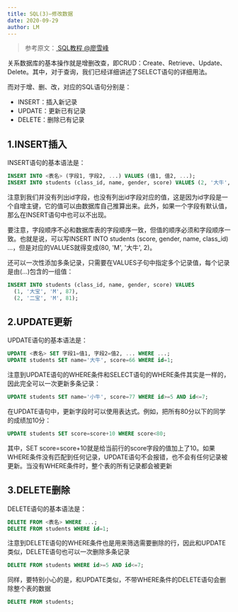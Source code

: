 ```yaml
---
title: SQL(3)—修改数据
date: 2020-09-29
author: LM
---
```


> 参考原文：[ SQL教程 @廖雪峰 ](https://www.liaoxuefeng.com/wiki/1177760294764384)

关系数据库的基本操作就是增删改查，即CRUD：Create、Retrieve、Update、Delete。其中，对于查询，我们已经详细讲述了SELECT语句的详细用法。

而对于增、删、改，对应的SQL语句分别是：

- INSERT：插入新记录
- UPDATE：更新已有记录
- DELETE：删除已有记录

## 1.INSERT插入

INSERT语句的基本语法是：

```sql
INSERT INTO <表名> (字段1, 字段2, ...) VALUES (值1, 值2, ...);
INSERT INTO students (class_id, name, gender, score) VALUES (2, '大牛', 'M', 80);
```

注意到我们并没有列出id字段，也没有列出id字段对应的值，这是因为id字段是一个自增主键，它的值可以由数据库自己推算出来。此外，如果一个字段有默认值，那么在INSERT语句中也可以不出现。

要注意，字段顺序不必和数据库表的字段顺序一致，但值的顺序必须和字段顺序一致。也就是说，可以写INSERT INTO students (score, gender, name, class_id) ...，但是对应的VALUES就得变成(80, 'M', '大牛', 2)。

还可以一次性添加多条记录，只需要在VALUES子句中指定多个记录值，每个记录是由(...)包含的一组值：

```sql
INSERT INTO students (class_id, name, gender, score) VALUES
  (1, '大宝', 'M', 87),
  (2, '二宝', 'M', 81);
```

## 2.UPDATE更新

UPDATE语句的基本语法是：

```sql
UPDATE <表名> SET 字段1=值1, 字段2=值2, ... WHERE ...;
UPDATE students SET name='大牛', score=66 WHERE id=1;
```

注意到UPDATE语句的WHERE条件和SELECT语句的WHERE条件其实是一样的，因此完全可以一次更新多条记录：

```sql
UPDATE students SET name='小牛', score=77 WHERE id>=5 AND id<=7;
```

在UPDATE语句中，更新字段时可以使用表达式。例如，把所有80分以下的同学的成绩加10分：

```sql
UPDATE students SET score=score+10 WHERE score<80;
```

其中，SET score=score+10就是给当前行的score字段的值加上了10。如果WHERE条件没有匹配到任何记录，UPDATE语句不会报错，也不会有任何记录被更新。当没有WHERE条件时，整个表的所有记录都会被更新

## 3.DELETE删除

DELETE语句的基本语法是：

```sql
DELETE FROM <表名> WHERE ...;
DELETE FROM students WHERE id=1;
```

注意到DELETE语句的WHERE条件也是用来筛选需要删除的行，因此和UPDATE类似，DELETE语句也可以一次删除多条记录

```sql
DELETE FROM students WHERE id>=5 AND id<=7;
```

同样，要特别小心的是，和UPDATE类似，不带WHERE条件的DELETE语句会删除整个表的数据

```sql
DELETE FROM students;
```

